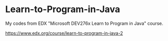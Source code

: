 # Learn-to-Program-in-Java
My codes from EDX "Microsoft DEV276x Learn to Program in Java" course.

https://www.edx.org/course/learn-to-program-in-java-2
